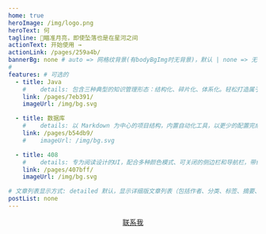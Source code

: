 ```yaml
---
home: true
heroImage: /img/logo.png
heroText: 何
tagline: 🚀瞄准月亮，即使坠落也是在星河之间
actionText: 开始使用 →
actionLink: /pages/259a4b/
bannerBg: none # auto => 网格纹背景(有bodyBgImg时无背景)，默认 | none => 无 | '大图地址' | background: 自定义背景样式       提示：如发现文本颜色不适应你的背景时可以到palette.styl修改$bannerTextColor变量
#
features: # 可选的
  - title: Java
    #    details: 包含三种典型的知识管理形态：结构化、碎片化、体系化。轻松打造属于你自己的知识管理平台
    link: /pages/7eb391/
    imageUrl: /img/bg.svg

  - title: 数据库
    #    details: 以 Markdown 为中心的项目结构，内置自动化工具，以更少的配置完成更多的事。配合多维索引快速定位每个知识点
    link: /pages/b54db9/
    #    imageUrl: /img/bg.svg

  - title: 408
    #    details: 专为阅读设计的UI，配合多种颜色模式、可关闭的侧边栏和导航栏，带给你一种沉浸式阅读体验
    link: /pages/407bff/
    imageUrl: /img/bg.svg

# 文章列表显示方式: detailed 默认，显示详细版文章列表（包括作者、分类、标签、摘要、分页等）| simple => 显示简约版文章列表（仅标题和日期）| none 不显示文章列表
postList: none
---
```

<p align="center">
  <a class="become-sponsor" href="/pages/1b12ed/">联系我</a>
</p>